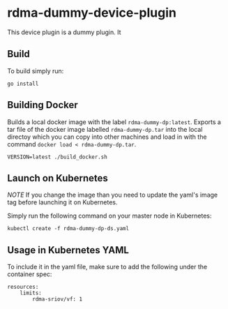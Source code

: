 # rdma-dummy-device-plugin

This device plugin is a dummy plugin. It 

## Build
To build simply run:
```
go install
```

## Building Docker
Builds a local docker image with the label `rdma-dummy-dp:latest`. Exports a tar file of the docker image labelled `rdma-dummy-dp.tar` into the local directoy which you can copy into other machines and load in with the command `docker load < rdma-dummy-dp.tar`.
```
VERSION=latest ./build_docker.sh
```

## Launch on Kubernetes
*NOTE* If you change the image than you need to update the yaml's image tag before launching it on Kubernetes.

Simply run the following command on your master node in Kubernetes:
```
kubectl create -f rdma-dummy-dp-ds.yaml
```

## Usage in Kubernetes YAML
To include it in the yaml file, make sure to add the following under the container spec:
```
resources:
    limits:
        rdma-sriov/vf: 1
```